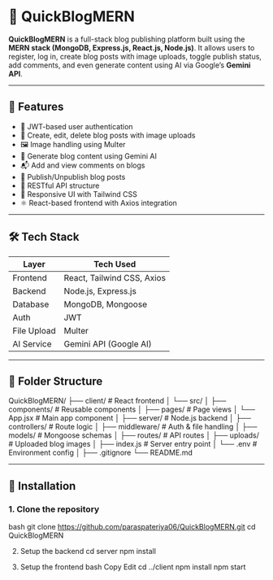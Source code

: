 # 📝 QuickBlogMERN

**QuickBlogMERN** is a full-stack blog publishing platform built using the **MERN stack (MongoDB, Express.js, React.js, Node.js)**. It allows users to register, log in, create blog posts with image uploads, toggle publish status, add comments, and even generate content using AI via Google’s **Gemini API**.

---

## 🚀 Features

- 🔐 JWT-based user authentication
- 📝 Create, edit, delete blog posts with image uploads
- 🖼️ Image handling using Multer
- 🧠 Generate blog content using Gemini AI
- 📬 Add and view comments on blogs
- 📂 Publish/Unpublish blog posts
- 📡 RESTful API structure
- 🎨 Responsive UI with Tailwind CSS
- ⚛️ React-based frontend with Axios integration

---

## 🛠️ Tech Stack

| Layer       | Tech Used                   |
|-------------|-----------------------------|
| Frontend    | React, Tailwind CSS, Axios  |
| Backend     | Node.js, Express.js         |
| Database    | MongoDB, Mongoose           |
| Auth        | JWT                         |
| File Upload | Multer                      |
| AI Service  | Gemini API (Google AI)      |

---

## 📁 Folder Structure

QuickBlogMERN/
├── client/ # React frontend
│ └── src/
│ ├── components/ # Reusable components
│ ├── pages/ # Page views
│ └── App.jsx # Main app component
│
├── server/ # Node.js backend
│ ├── controllers/ # Route logic
│ ├── middleware/ # Auth & file handling
│ ├── models/ # Mongoose schemas
│ ├── routes/ # API routes
│ ├── uploads/ # Uploaded blog images
│ ├── index.js # Server entry point
│ └── .env # Environment config
│
├── .gitignore
└── README.md


---

## 🔧 Installation

### 1. Clone the repository
bash
git clone https://github.com/paraspateriya06/QuickBlogMERN.git
cd QuickBlogMERN


2. Setup the backend
cd server
npm install


3. Setup the frontend
bash
Copy
Edit
cd ../client
npm install
npm start
